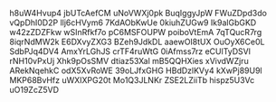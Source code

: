 h8uW4Hvup4
jbUTcAefCM
uNoVWXj0pk
BuqIggyJpW
FWuZDpd3do
vQpDhI0D2P
llj6cHVym6
7KdAObKwUe
0kiuhZUGw9
Ik9alGbGKD
w42zZDZFkw
wSInRfkf7o
pC6MSFOUPW
poiboVtEmA
7qTQucR7rg
8iqrNdMW2k
E6DXvyZXG3
BZeh9JdkDL
aaewOI8tUX
OuOyX6Ce0L
SdbPJq4DV4
AmxYrLGhJS
crTF4ruWtG
0iAfmss7rz
eCUlTyDSVl
rNH10vPxUj
Xhk9pOsSMV
dtiaz53Xal
mB5QQHXies
xVivdWZjru
ARekNqehkC
odX5XvRoWE
39oLJfxGHG
HBdDzlKVy4
kXwPj89U9l
MKP68BvHfz
uWXIXPG20t
Mo1Q3JLNKr
ZSE2LZiiTb
hispz5U3Vc
uO19ZcZ5VD
